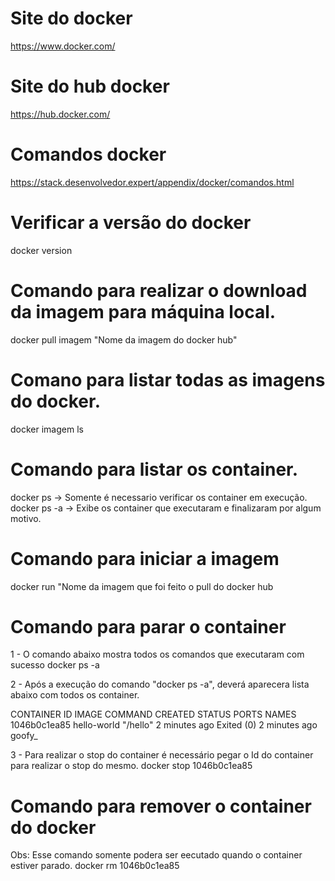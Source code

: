 # Site do docker
https://www.docker.com/

# Site do hub docker
https://hub.docker.com/

# Comandos docker 
https://stack.desenvolvedor.expert/appendix/docker/comandos.html

# Verificar a versão do docker
 docker version

# Comando para realizar o download da imagem para máquina local.
docker pull imagem "Nome da imagem do docker hub"

# Comano para listar todas as imagens do docker.
docker imagem ls

# Comando para listar os container.
docker ps    -> Somente é necessario verificar os container em execução.
docker ps -a -> Exibe os container que executaram e finalizaram por algum motivo.

# Comando para iniciar a imagem
docker run "Nome da imagem  que foi feito o pull do docker hub

# Comando para parar o container
1 - O comando abaixo mostra todos os comandos que executaram com sucesso
docker ps -a

2 - Após a execução do comando "docker ps -a", deverá aparecera lista abaixo com todos os container.

CONTAINER ID   IMAGE         COMMAND    CREATED         STATUS                     PORTS     NAMES
1046b0c1ea85   hello-world   "/hello"   2 minutes ago   Exited (0) 2 minutes ago             goofy_

3 - Para realizar o stop do container é necessário pegar o Id do container para realizar o stop do mesmo.
docker stop  1046b0c1ea85

# Comando para remover o container do docker
Obs: Esse comando somente podera ser eecutado quando o container estiver parado.
docker rm 1046b0c1ea85

















